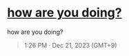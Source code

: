 # [how are you doing?](https://github.com/noraworld/github-actions-sandbox/issues/99)
how are you doing?

> 1:26 PM · Dec 21, 2023 (GMT+9)
